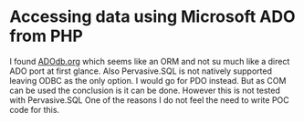 # Accessing data using Microsoft ADO from PHP

I found [ADOdb.org](http://adodb.org) which seems like an ORM and not su much like a direct ADO port at first glance.
Also Pervasive.SQL is not natively supported leaving ODBC as the only option. I would go for PDO instead.
But as COM can be used the conclusion is it can be done. However this is not tested with Pervasive.SQL
One of the reasons I do not feel the need to write POC code for this.

